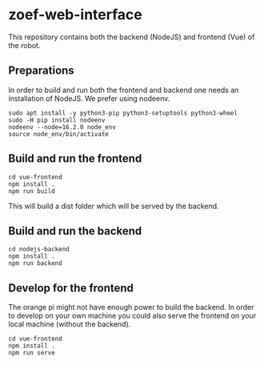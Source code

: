 # zoef-web-interface

This repository contains both the backend (NodeJS) and frontend (Vue) of the robot. 

## Preparations

In order to build and run both the frontend and backend one needs an installation of NodeJS. We
prefer using nodeenv.

```
sudo apt install -y python3-pip python3-setuptools python3-wheel
sudo -H pip install nodeenv
nodeenv --node=16.2.0 node_env
source node_env/bin/activate
```

## Build and run the frontend

```
cd vue-frontend
npm install .
npm run build
```

This will build a dist folder which will be served by the backend.


## Build and run the backend

```
cd nodejs-backend
npm install .
npm run backend
```

## Develop for the frontend

The orange pi might not have enough power to build the backend. In order to develop on your own machine
you could also serve the frontend on your local machine (without the backend). 

```
cd vue-frontend
npm install .
npm run serve
```


